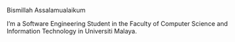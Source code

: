 Bismillah Assalamualaikum

I’m a Software Engineering Student in the Faculty of Computer Science and Information Technology in Universiti Malaya.

